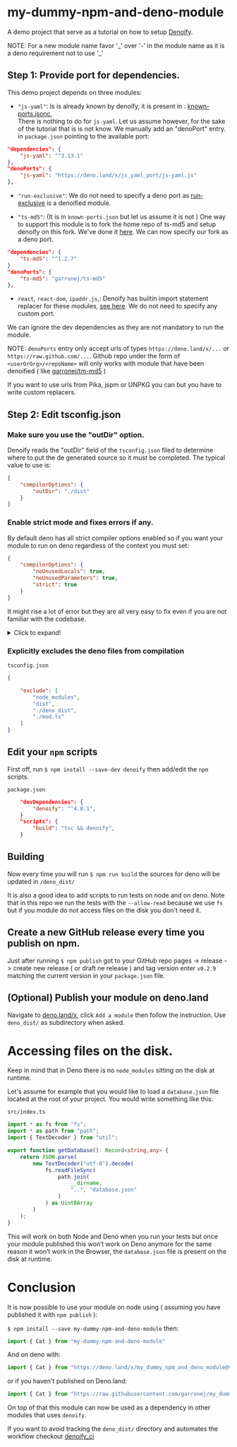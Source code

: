 
# my-dummy-npm-and-deno-module

A demo project that serve as a tutorial on how to setup [Denoify](https://github.com/garronej/denoify).

NOTE: For a new module name favor '\_' over '-' in the module name as it is
a deno requirement not to use '\_'

## Step 1: Provide port for dependencies.

This demo project depends on three modules:

- ``"js-yaml"``: Is is already known by denoify, it is present in : [known-ports.jsonc](https://github.com/garronej/denoify/blob/master/known-ports.jsonc),  
  There is nothing to do for ``js-yaml``. Let us assume however, for the sake of the tutorial that is is not know. We manually add an "denoPort" entry.
  in ``package.json`` pointing to the available port:

```json
"dependencies": {
    "js-yaml": "^3.13.1"
},
"denoPorts": {
    "js-yaml": "https://deno.land/x/js_yaml_port/js-yaml.js"
},
```

- ``"run-exclusive"``: We do not need to specify a deno port as [run-exclusive](https://github.com/garronej/run_exclusive) is a denoified module.

- ``"ts-md5"``: (It is in ``known-ports.json`` but let us assume it is not ) One way to support this module is to fork the home repo of ts-md5 and setup denoify on this fork. 
  We've done it [here](https://github.com/garronej/ts-md5). We can now specify our fork as a deno port.
```json
"dependencies": {
    "ts-md5": "^1.2.7"
}
"denoPorts": {
    "ts-md5": "garronej/ts-md5"
},
```

-  `react`, `react-dom`, `ipaddr.js`,: Denoify has builtin import statement replacer for these modules, [see here](https://github.com/garronej/denoify/tree/master/src/bin/replacer). We do not need to specify any custom port.

We can ignore the dev dependencies as they are not mandatory to run the module.

NOTE: `denoPorts` entry only accept urls of types `https://deno.land/x/...` or `https://raw.github.com/...`.
Github repo under the form of `<userOrOrg>/<repoName>` will only works with module that have been denoified ( like [garronej/tm-md5](https://github.com/garronej/ts-md5) )

If you want to use urls from Pika, jspm or UNPKG you can but you have to write custom replacers.

## Step 2: Edit tsconfig.json 

### Make sure you use the "outDir" option.

Denoify reads the "outDir" field of the ``tsconfig.json`` filed to determine where to put the de generated source so it must be completed.
The typical value to use is: 
```json
{
    "compilerOptions": {
        "outDir": "./dist"
    }
}
```

### Enable strict mode and fixes errors if any.

By default deno has all strict compiler options enabled so if you want your module to run on deno regardless of the context you must set: 

```json
{
    "compilerOptions": {
        "noUnusedLocals": true, 
        "noUnusedParameters": true, 
        "strict": true 
    }
}
```

It might rise a lot of error but they are all very easy to fix even if you are not familiar with the codebase. 

<details>
  <summary>Click to expand!</summary>

For errors related to ``this`` implicitly having an any type, replace:
```typescript
function myFun(a): number{
    this.doSomething(a);
}
```
by:
```typescript
function myFun(this: any, a: any): number{
    this.doSomething(a);
}
```
If you don't know any better.  

For errors relating to something that can be null or undefined, replace:
```typescript
x.doSomething();
```
by:
```typescript
x!.doSomething();
```

For error related to uninitialized property, replace:
```typescript
class Foo {
    n: number;
}
```
by:
```typescript
class Foo {
    n!: number;
}
```

For errors relative to name that cannot be found: 

```typescript
describe(...)
```
```typescript
declare const describe: any;
describe(...)
```

For unused variables:

```typescript
const x=3;
```
```typescript
const x=3; x;
```
  
</details>




### Explicitly excludes the deno files from compilation

``tsconfig.json``
```json
{

    "exclude": [
        "node_modules",
        "dist",
        "./deno_dist",
        "./mod.ts"
    ]
}
```

## Edit your ``npm`` scripts

First off, run ``$ npm install --save-dev denoify`` then add/edit
the ``npm`` scripts.

``package.json``
```json
    "devDependencies": {
        "denoify": "^4.0.1",
    }
    "scripts": {
        "build": "tsc && denoify",
    }
```

## Building

Now every time you will run `$ npm run build` the sources for deno will be updated in `/deno_dist/`

It is also a good idea to add scripts to run tests on node and on deno.
Note that in this repo we run the tests with the ``--allow-read`` because we use
``fs`` but if you module do not access files on the disk you don't need it.

## Create a new GitHub release every time you publish on npm.

Just after running ``$ npm publish`` got to your GitHub repo pages -> release -> create new release ( or draft ne release ) and tag version enter ``v0.2.9`` matching the current version in your ``package.json`` file.

## (Optional) Publish your module on deno.land

Navigate to [deno.land/x](https://deno.land/x), click ``Add a module`` then follow the instruction.
Use `deno_dist/` as subdirectory when asked.

# Accessing files on the disk.

Keep in mind that in Deno there is no ``node_modules`` sitting on the disk at runtime.  

Let's assume for example that you would like to load a ``database.json`` file located 
at the root of your project. You would write something like this:  

``src/index.ts``
```typescript
import * as fs from "fs";
import * as path from "path";
import { TextDecoder } from "util";

export function getDatabase(): Record<string,any> {
    return JSON.parse(
        new TextDecoder("utf-8").decode(
            fs.readFileSync(
                path.join(
                    __dirname,
                    "..", "database.json"
                )
            ) as Uint8Array
        )
    );
}
```

This will work on both Node and Deno when you run your tests but once 
your module published this won’t work on Deno anymore for the same reason 
it won’t work in the Browser, the ``database.json`` file is present 
on the disk at runtime.  

# Conclusion

It is now possible to use your module on node using ( assuming you have published it with ``npm publish`` ):

``$ npm install --save my-dummy-npm-and-deno-module``
then: 
```typescript
import { Cat } from "my-dummy-npm-and-deno-module"
```

And on deno with:

```typescript
import { Cat } from "https://deno.land/x/my_dummy_npm_and_deno_module@v0.2.9/mod.ts";
```
or if you haven't published on Deno.land:

```typescript
import { Cat } from "https://raw.githubusercontent.com/garronej/my_dummy_npm_and_deno_module/v0.2.9/deno_dist/mod.ts";
```

On top of that this module can now be used as a dependency in other modules that uses ``denoify``.

If you want to avoid tracking the `deno_dist/` directory and automates the workflow checkout [denoify_ci](https://github.com/garronej/denoify_ci)
